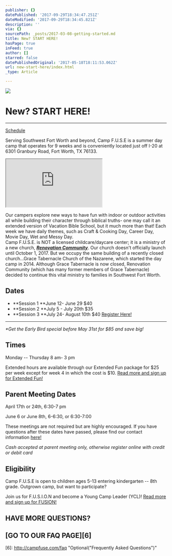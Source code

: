 ```yaml
---
publisher: {}
datePublished: '2017-09-29T18:34:47.251Z'
dateModified: '2017-09-29T18:34:45.821Z'
description: ''
via: {}
sourcePath: _posts/2017-03-08-getting-started.md
title: New? START HERE!
hasPage: true
inFeed: true
author: []
starred: false
datePublishedOriginal: '2017-05-18T18:11:53.062Z'
url: new-start-here/index.html
_type: Article

---
```

![](https://the-grid-user-content.s3-us-west-2.amazonaws.com/e68a7ac0-79cf-427f-8264-72dd00662d5d.jpg)

# New? START HERE!

---

[Schedule][0]

Serving Southwest Fort Worth and beyond, Camp F.U.S.E is a summer day camp that operates for 9 weeks and is conveniently located just off I-20 at 6301 Granbury Road, Fort Worth, TX 76133\.

<iframe src="https://the-grid.github.io/ed-location/?latitude=32.65692&amp;longitude=-97.401731&amp;zoom=16&amp;address=6301%20Granbury%20Rd%2C%20Fort%20Worth%2C%20Texas%2076133%2C%20United%20States" style=""></iframe>

Our campers explore new ways to have fun with indoor or outdoor activities all while building their character through biblical truths- one may call it an extended version of Vacation Bible School, but it much more than that! Each week we have daily themes, such as Craft & Cooking Day, Career Day, Movie Day, Wet and Messy Day.  
Camp F.U.S.E. is NOT a licensed childcare/daycare center; it is a ministry of a new church, _**[Renovation Community][1]**_. Our church doesn't officially launch until October 1, 2017\. But we occupy the same building of a recently closed church...Grace Tabernacle Church of the Nazarene, which started the day camp in 2014\. Although Grace Tabernacle is now closed, Renovation Community (which has many former members of Grace Tabernacle) decided to continue this vital ministry to families in Southwest Fort Worth.

## Dates

* **Session 1 **June 12- June 29 $40
* **Session 2 **July 5 - July 20th $35
* **Session 3 **July 24- August 10th $40
[Register Here!][2]

---

_\*Get the Early Bird special before May 31st for $85 and save big!_

## Times

Monday -- Thursday 8 am- 3 pm

Extended hours are available through our Extended Fun package for $25 per week except for week 4 in which the cost is $10\.
[Read more and sign up for Extended Fun!][3]

## Parent Meeting Dates

April 17th or 24th, 6:30-7 pm

June 6 or June 8th, 6-6:30, or 6:30-7:00

These meetings are not required but are highly encouraged. If you have questions after these dates have passed, please find our contact information [here!][4]

_Cash accepted at parent meeting only, otherwise register online with credit or debit card_

## Eligibility

Camp F.U.S.E is open to children ages 5-13 entering kindergarten -- 8th grade. Outgrown camp, but want to participate?

Join us for F.U.S.I.O.N and become a Young Camp Leader (YCL)!
[Read more and sign up for FUSION!][5]

## HAVE MORE QUESTIONS?

## **[GO TO OUR FAQ PAGE][6]**

[0]: https://drive.google.com/file/d/0ByMq3lVSE7auaG8xaW5tcW1qRFk/view?usp=sharing
[1]: http://renovationcommunity.church/
[2]: https://renovationcommunity.easytitheplus.com/external/form/97df4dcb-456e-4785-9528-b4c79e79df6c
[3]: http://campfuse.com/extended-fun
[4]: http://campfuse.com/contact-us "here!"
[5]: http://campfuse.com/fusion
[6]: http://campfuse.com/faq "Optional("Frequently Asked Questions")"
